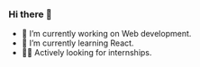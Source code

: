 ### Hi there 👋

- 🔭 I’m currently working on Web development.
- 🌱 I’m currently learning React.
- :technologist: Actively looking for internships.
